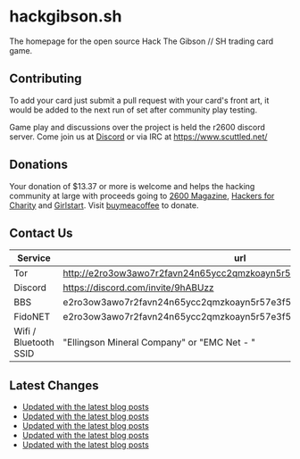 # hackgibson.sh
The homepage for the open source Hack The Gibson // SH trading card game.


## Contributing

To add your card just submit a pull request with your card's front art, it would be added to the next run of set after community play testing.

Game play and discussions over the project is held the r2600 discord server. Come join us at [Discord](https://discord.com/invite/9hABUzz) or via IRC at https://www.scuttled.net/


## Donations

Your donation of $13.37 or more is welcome and helps the hacking community at large with proceeds going to [2600 Magazine](https://2600.com/), [Hackers for Charity](https://hackersforcharity.org) and [Girlstart](https://girlstart.org).  Visit [buymeacoffee](https://www.buymeacoffee.com/hackgibson.sh) to donate.


## Contact Us

Service | url
-|-
Tor | http://e2ro3ow3awo7r2favn24n65ycc2qmzkoayn5r57e3f56nvjwdcgg32ad.onion
Discord | https://discord.com/invite/9hABUzz
BBS | e2ro3ow3awo7r2favn24n65ycc2qmzkoayn5r57e3f56nvjwdcgg32ad.onion:23
FidoNET | e2ro3ow3awo7r2favn24n65ycc2qmzkoayn5r57e3f56nvjwdcgg32ad.onion:24554
Wifi / Bluetooth SSID | "Ellingson Mineral Company" or "EMC Net - <fidonet address>"

## Latest Changes
<!-- BLOG-POST-LIST:START -->
- [Updated with the latest blog posts](https://github.com/DFW2600/hackgibson.sh/commit/354aae2312677e2d2249f7fa5510d8ade2350dca)
- [Updated with the latest blog posts](https://github.com/DFW2600/hackgibson.sh/commit/4f13828649a5458d95cde455b93059828347333b)
- [Updated with the latest blog posts](https://github.com/DFW2600/hackgibson.sh/commit/2fa8ee6957033e37f6ed155df60f3341a6f1cf7b)
- [Updated with the latest blog posts](https://github.com/DFW2600/hackgibson.sh/commit/4edf5b6b51d1edf963449fa7d71f29571fe6fff2)
- [Updated with the latest blog posts](https://github.com/DFW2600/hackgibson.sh/commit/e032e5684b949b67fe4bf4456f0221b75718382b)
<!-- BLOG-POST-LIST:END -->
